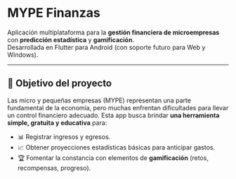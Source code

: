# MYPE Finanzas

Aplicación multiplataforma para la **gestión financiera de microempresas** con **predicción estadística** y **gamificación**.  
Desarrollada en Flutter para Android (con soporte futuro para Web y Windows).

---

## 🧭 Objetivo del proyecto

Las micro y pequeñas empresas (MYPE) representan una parte fundamental de la economía, pero muchas enfrentan dificultades para llevar un control financiero adecuado.
Esta app busca brindar **una herramienta simple, gratuita y educativa** para:

- 📊 Registrar ingresos y egresos.  
- 📈 Obtener proyecciones estadísticas básicas para anticipar gastos.  
- 🏆 Fomentar la constancia con elementos de **gamificación** (retos, recompensas, progreso).
